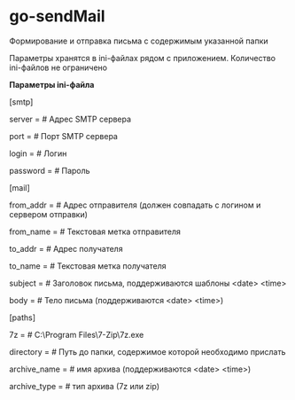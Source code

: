 # go-sendMail
Формирование и отправка письма с содержимым указанной папки

Параметры хранятся в ini-файлах рядом с приложением. Количество ini-файлов не ограничено

**Параметры ini-файла**

[smtp]

server   = # Адрес SMTP сервера

port     = # Порт SMTP сервера

login    = # Логин

password = # Пароль

[mail]

from_addr = # Адрес отправителя (должен совпадать с логином и сервером отправки)

from_name = # Текстовая метка отправителя

to_addr   = # Адрес получателя

to_name   = # Текстовая метка получателя

subject   = # Заголовок письма, поддерживаются шаблоны \<date\> \<time\>

body      = # Тело письма (поддерживаются \<date\> \<time\>)

[paths]

7z           = # C:\Program Files\7-Zip\7z.exe

directory    = # Путь до папки, содержимое которой необходимо прислать

archive_name = # имя архива (поддерживаются \<date\> \<time\>)

archive_type = # тип архива (7z или zip)

